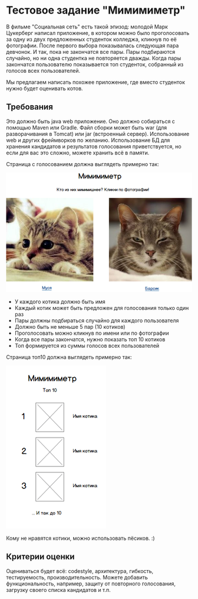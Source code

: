 # Тестовое задание "Мимимиметр"
В фильме "Социальная сеть" есть такой эпизод: молодой Марк Цукерберг написал приложение, в котором можно было проголосовать за одну из двух предложенных студенток колледжа, кликнув по её фотографии. После первого выбора показывалась следующая пара девчонок. И так, пока не закончатся все пары. Пары подбираются случайно, но ни одна студентка не повторяется дважды. Когда пары закончатся пользователю показывается топ студенток, собранный из голосов всех пользователей.

Мы предлагаем написать похожее приложение, где вместо студенток нужно будет оценивать котов.

## Требования

Это должно быть java web приложение. Оно должно собираться с помощью Maven или Gradle. Файл сборки может быть war (для разворачивания в Tomcat) или jar (встроенный сервер). Использование web и других фреймворков по желанию. Использование БД для хранения кандидатов и результатов голосования приветствуется, но если для вас это сложно, можете хранить всё в памяти.

Страница с голосованием должна выглядеть примерно так:

![Пример формы голосования](mockup1.png)

- У каждого котика должно быть имя
- Каждый котик может быть предложен для голосования только один раз
- Пары должны подбираться случайно для каждого пользователя
- Должно быть не меньше 5 пар (10 котиков)
- Проголосовать можно кликнув по имени или по фотографии
- Когда все пары закончатся, нужно показать топ 10 котиков
- Топ формируется из суммы голосов всех пользователей

Страница топ10 должна выглядеть примерно так:

![Пример топа](mockup2.png)

Кому не нравятся котики, можно использовать пёсиков. :)

## Критерии оценки

Оцениваться будет всё: codestyle, архитектура, гибкость, тестируемость, производительность.
Можете добавить функциональность, например, защиту от повторного голосования, загрузку своего списка кандидатов и т.п.

